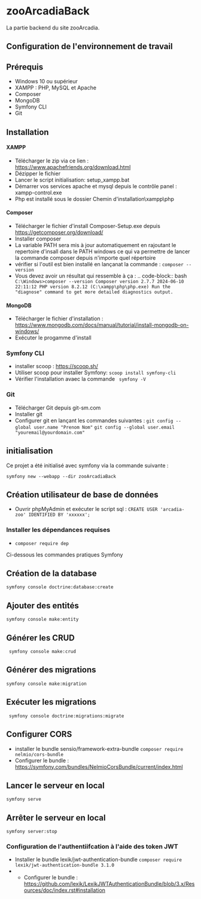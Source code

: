 # zooArcadiaBack
La partie backend du site zooArcadia.

## Configuration de l'environnement de travail

## Prérequis
- Windows 10 ou supérieur
- XAMPP : PHP, MySQL et Apache
- Composer
- MongoDB
- Symfony CLI
- Git

## Installation

#### XAMPP
- Télécharger le zip via ce lien : https://www.apachefriends.org/download.html
- Dézipper le fichier
- Lancer le script initialisation: setup_xampp.bat
- Démarrer vos services apache et mysql depuis le contrôle panel : xampp-control.exe
- Php est installé sous le dossier Chemin d'installation\xampp\php

#### Composer

- Télécharger le fichier d'install Composer-Setup.exe depuis https://getcomposer.org/download/
- Installer composer
- La variable PATH sera mis à jour automatiquement en rajoutant le repertoire d'insall dans le PATH windows ce qui va permettre de lancer la commande composer depuis n'importe quel répertoire
- vérifier si l'outil est bien installé en lançanat la commande : ```composer --version```
- Vous devez avoir un résultat qui ressemble à ça :
.. code-block:: bash ```
  C:\Windows>composer --version
Composer version 2.7.7 2024-06-10 22:11:12
PHP version 8.2.12 (C:\xampp\php\php.exe)
Run the "diagnose" command to get more detailed diagnostics output.```

#### MongoDB
- Télécharger le fichier d'installation : https://www.mongodb.com/docs/manual/tutorial/install-mongodb-on-windows/
- Exécuter le progamme d'install

### Symfony CLI
- installer scoop : https://scoop.sh/
- Utiliser scoop pour installer Symfony: ```scoop install symfony-cli```
- Vérifier l'installation avaec la commande ``` symfony -V```

### Git
- Télécharger Git depuis git-sm.com
- Installer git
- Configurer git en lançant les commandes suivantes : 
```git config --global user.name "Prenom Nom"```
```git config --global user.email "youremail@yourdomain.com"```

## initialisation
Ce projet a été initialisé avec symfony via la commande suivante :

```symfony new --webapp --dir zooArcadiaBack```

## Création utilisateur de base de données
- Ouvrir phpMyAdmin et exécuter le script sql :
```CREATE USER 'arcadia-zoo' IDENTIFIED BY 'xxxxxx';```


### Installer les dépendances requises
- ```composer require dep```

Ci-dessous les commandes pratiques Symfony

## Création de la database
```symfony console doctrine:database:create  ```
## Ajouter des entités
```symfony console make:entity```

## Générer les CRUD
``` symfony console make:crud```
## Générer des migrations
```symfony console make:migration```
## Exécuter les migrations
``` symfony console doctrine:migrations:migrate```
## Configurer CORS
- installer le bundle sensio/framework-extra-bundle
```composer require nelmio/cors-bundle ```
- Configurer le bundle : https://symfony.com/bundles/NelmioCorsBundle/current/index.html
## Lancer le serveur en local
```symfony serve```

## Arrêter le serveur en local
```symfony server:stop```

### Configuration de l'authentiifcation à l'aide des token JWT
- Installer le bundle lexik/jwt-authentication-bundle
```composer require lexik/jwt-authentication-bundle 3.1.0```
- - Configurer le bundle : https://github.com/lexik/LexikJWTAuthenticationBundle/blob/3.x/Resources/doc/index.rst#installation

